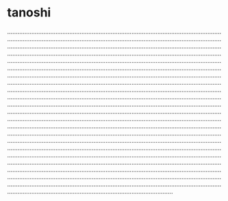 # tanoshi
........................................................................................................................................................................................................................................................................................................................................................................................................................................................................................................................................................................................................................................................................................................................................................................................................................................................................................................................................................................................................................................................................................................................................................................................................................................................................................................................................................................................................................................................................................................................................................................................................................................................................................................................................................................................................................................................................................................................................................................................................................................................................................................................................................................................................................................................................................................................................................................................................................................................................................................................................................................................................................................................................................................................................................................................................................................................................................................................................